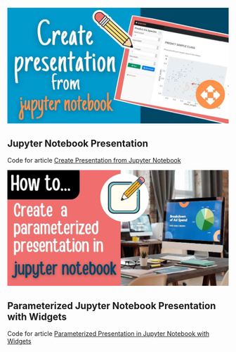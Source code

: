 ![](https://github.com/pplonski/jupyter-notebook-presentation/raw/main/media/notebook-presentation-banner.jpg)

## Jupyter Notebook Presentation

Code for article [Create Presentation from Jupyter Notebook](https://mljar.com/blog/jupyter-notebook-presentation/)

![](https://github.com/pplonski/jupyter-notebook-presentation/raw/main/media/parameterized-presentation-banner.jpg)

## Parameterized Jupyter Notebook Presentation with Widgets

Code for article [Parameterized Presentation in Jupyter Notebook with Widgets](https://mljar.com/blog/parameterized-presentation-jupyter-notebook/)



